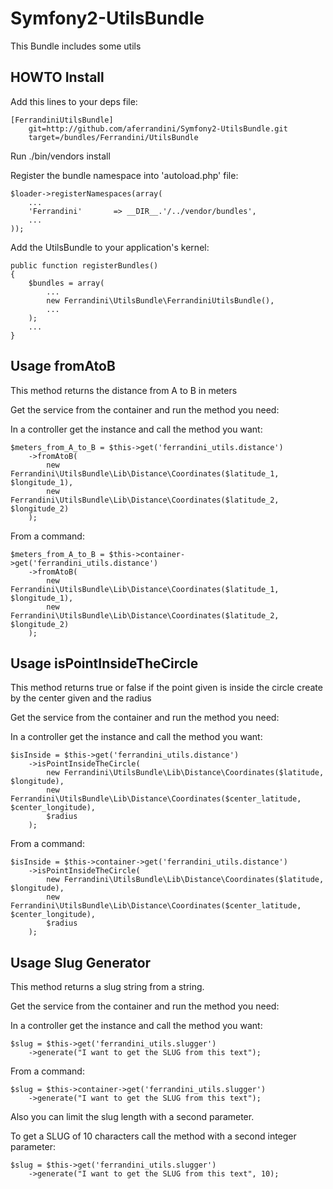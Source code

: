 # Symfony2-UtilsBundle #

This Bundle includes some utils

## HOWTO Install ##

Add this lines to your deps file:

    [FerrandiniUtilsBundle]
        git=http://github.com/aferrandini/Symfony2-UtilsBundle.git
        target=/bundles/Ferrandini/UtilsBundle

Run ./bin/vendors install

Register the bundle namespace into 'autoload.php' file:

    $loader->registerNamespaces(array(
        ...
        'Ferrandini'       => __DIR__.'/../vendor/bundles',
        ...
    ));

Add the UtilsBundle to your application's kernel:

    public function registerBundles()
    {
        $bundles = array(
            ...
            new Ferrandini\UtilsBundle\FerrandiniUtilsBundle(),
            ...
        );
        ...
    }

## Usage fromAtoB ##

This method returns the distance from A to B in meters

Get the service from the container and run the method you need:

In a controller get the instance and call the method you want:

    $meters_from_A_to_B = $this->get('ferrandini_utils.distance')
        ->fromAtoB(
            new Ferrandini\UtilsBundle\Lib\Distance\Coordinates($latitude_1, $longitude_1),
            new Ferrandini\UtilsBundle\Lib\Distance\Coordinates($latitude_2, $longitude_2)
        );

From a command:

    $meters_from_A_to_B = $this->container->get('ferrandini_utils.distance')
        ->fromAtoB(
            new Ferrandini\UtilsBundle\Lib\Distance\Coordinates($latitude_1, $longitude_1),
            new Ferrandini\UtilsBundle\Lib\Distance\Coordinates($latitude_2, $longitude_2)
        );

## Usage isPointInsideTheCircle ##

This method returns true or false if the point given is inside the circle create
by the center given and the radius

Get the service from the container and run the method you need:

In a controller get the instance and call the method you want:

    $isInside = $this->get('ferrandini_utils.distance')
        ->isPointInsideTheCircle(
            new Ferrandini\UtilsBundle\Lib\Distance\Coordinates($latitude, $longitude),
            new Ferrandini\UtilsBundle\Lib\Distance\Coordinates($center_latitude, $center_longitude),
            $radius
        );

From a command:

    $isInside = $this->container->get('ferrandini_utils.distance')
        ->isPointInsideTheCircle(
            new Ferrandini\UtilsBundle\Lib\Distance\Coordinates($latitude, $longitude),
            new Ferrandini\UtilsBundle\Lib\Distance\Coordinates($center_latitude, $center_longitude),
            $radius
        );

## Usage Slug Generator ##

This method returns a slug string from a string.

Get the service from the container and run the method you need:

In a controller get the instance and call the method you want:

    $slug = $this->get('ferrandini_utils.slugger')
        ->generate("I want to get the SLUG from this text");

From a command:

    $slug = $this->container->get('ferrandini_utils.slugger')
        ->generate("I want to get the SLUG from this text");

Also you can limit the slug length with a second parameter.

To get a SLUG of 10 characters call the method with a second integer parameter:

    $slug = $this->get('ferrandini_utils.slugger')
        ->generate("I want to get the SLUG from this text", 10);

